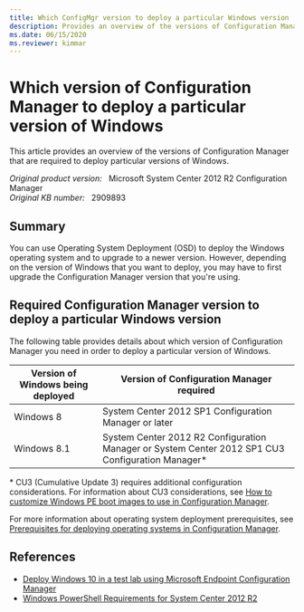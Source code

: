 ```yaml
---
title: Which ConfigMgr version to deploy a particular Windows version
description: Provides an overview of the versions of Configuration Manager that correspond to particular versions of Windows in a Windows installation scenario.
ms.date: 06/15/2020
ms.reviewer: kimmar
---
```

# Which version of Configuration Manager to deploy a particular version of Windows

This article provides an overview of the versions of Configuration Manager that are required to deploy particular versions of Windows.

_Original product version:_ &nbsp; Microsoft System Center 2012 R2 Configuration Manager  
_Original KB number:_ &nbsp; 2909893

## Summary

You can use Operating System Deployment (OSD) to deploy the Windows operating system and to upgrade to a newer version. However, depending on the version of Windows that you want to deploy, you may have to first upgrade the Configuration Manager version that you're using.

## Required Configuration Manager version to deploy a particular Windows version

The following table provides details about which version of Configuration Manager you need in order to deploy a particular version of Windows.

|Version of Windows being deployed| Version of Configuration Manager required |
|---|---|
|Windows 8|System Center 2012 SP1 Configuration Manager or later|
|Windows 8.1|System Center 2012 R2 Configuration Manager or System Center 2012 SP1 CU3 Configuration Manager*|
  
\* CU3 (Cumulative Update 3) requires additional configuration considerations. For information about CU3 considerations, see [How to customize Windows PE boot images to use in Configuration Manager](/previous-versions/system-center/system-center-2012-R2/dn387582(v=technet.10)?redirectedfrom=MSDN).

For more information about operating system deployment prerequisites, see [Prerequisites for deploying operating systems in Configuration Manager](/previous-versions/system-center/system-center-2012-R2/gg682187(v=technet.10)?redirectedfrom=MSDN).

## References

- [Deploy Windows 10 in a test lab using Microsoft Endpoint Configuration Manager](/windows/deployment/windows-10-poc-sc-config-mgr)
- [Windows PowerShell Requirements for System Center 2012 R2](/previous-versions/system-center/system-center-2012-R2/dn281932(v=sc.12)?redirectedfrom=MSDN)
